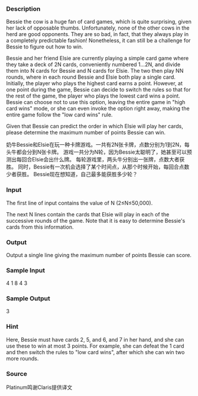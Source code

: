 
### Description
Bessie the cow is a huge fan of card games, which is quite surprising, given her lack of opposable thumbs. Unfortunately, none of the other cows in the herd are good opponents. They are so bad, in fact, that they always play in a completely predictable fashion! Nonetheless, it can still be a challenge for Bessie to figure out how to win.

Bessie and her friend Elsie are currently playing a simple card game where they take a deck of 2N cards, conveniently numbered 1…2N, and divide them into N cards for Bessie and N cards for Elsie. The two then play NN rounds, where in each round Bessie and Elsie both play a single card. Initially, the player who plays the highest card earns a point. However, at one point during the game, Bessie can decide to switch the rules so that for the rest of the game, the player who plays the lowest card wins a point. Bessie can choose not to use this option, leaving the entire game in "high card wins" mode, or she can even invoke the option right away, making the entire game follow the "low card wins" rule.

Given that Bessie can predict the order in which Elsie will play her cards, please determine the maximum number of points Bessie can win.

奶牛Bessie和Elsie在玩一种卡牌游戏。一共有2N张卡牌，点数分别为1到2N，每头牛都会分到N张卡牌。
游戏一共分为N轮，因为Bessie太聪明了，她甚至可以预测出每回合Elsie会出什么牌。
每轮游戏里，两头牛分别出一张牌，点数大者获胜。
同时，Bessie有一次机会选择了某个时间点，从那个时候开始，每回合点数少者获胜。
Bessie现在想知道，自己最多能获胜多少轮？

### Input
The first line of input contains the value of N (2≤N≤50,000).

The  next N lines contain the cards that Elsie will play in each of the  successive rounds of the game. Note that it is easy to determine  Bessie's cards from this information.
### Output
Output a single line giving the maximum number of points Bessie can score.
### Sample Input
4
1
8
4
3
### Sample Output
3
### Hint
Here, Bessie must have cards 2, 5, and 6, and 7 in her hand, and she can use these to win at most 3 points. For example, she can defeat the 1 card and then switch the rules to "low card wins", after which she can win two more rounds.
### Source
Platinum鸣谢Claris提供译文